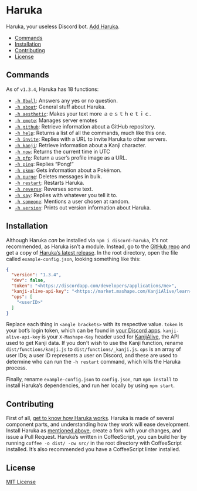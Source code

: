 # Haruka

Haruka, your useless Discord bot. [Add Haruka][add].

- [Commands](#commands)
- [Installation](#installation)
- [Contributing](#contributing)
- [License](#license)

## Commands
As of `v1.3.4`, Haruka has 18 functions:

- [`-h 8ball`][8ball]: Answers any yes or no question.
- [`-h about`][about]: General stuff about Haruka.
- [`-h aesthetic`][ae]: Makes your text more ａｅｓｔｈｅｔｉｃ.
- [`-h emote`][emote]: Manages server emotes
- [`-h github`][github]: Retrieve information about a GitHub repository.
- [`-h help`][help]: Returns a list of all the commands, much like this one.
- [`-h invite`][invite]: Replies with a URL to invite Haruka to other servers.
- [`-h kanji`][kanji]: Retrieve information about a Kanji character.
- [`-h now`][now]: Returns the current time in UTC
- [`-h pfp`][pfp]: Return a user’s profile image as a URL.
- [`-h ping`][ping]: Replies “Pong!”
- [`-h pkmn`][pkmn]: Gets information about a Pokémon.
- [`-h purge`][purge]: Deletes messages in bulk.
- [`-h restart`][restart]: Restarts Haruka.
- [`-h reverse`][reverse]: Reverses some text.
- [`-h say`][say]: Replies with whatever you tell it to.
- [`-h someone`][someone]: Mentions a user chosen at random.
- [`-h version`][version]: Prints out version information about Haruka.

## Installation

Although Haruka _can_ be installed via `npm i discord-haruka`, it’s not recommended, as Haruka isn’t a module. Instead, go to the [GitHub repo][repo] and get a copy of [Haruka’s latest release][releases]. In the root directory, open the file called `example-config.json`, looking something like this:

```json
{
  "version": "1.3.4",
  "dev": false,
  "token": "<https://discordapp.com/developers/applications/me>",
  "kanji-alive-api-key": "<https://market.mashape.com/KanjiAlive/learn-to-read-and-write-japanese-kanji>",
  "ops": [
    "<userID>"
  ]
}
```

Replace each thing in `<angle brackets>` with its respective value. `token` is your bot’s login token, which can be found in [your Discord apps][discord-my-apps]. `kanji-alive-api-key` is your `X-Mashape-Key` header used for [KanjiAlive][kanjialive], the API used to get Kanji data. If you don't wish to use the Kanji function, rename `dist/functions/kanji.js` to `dist/functions/_kanji.js`. `ops` is an array of user IDs; a user ID represents a user on Discord, and these are used to determine who can run the `-h restart` command, which kills the Haruka process.

Finally, rename `example-config.json` to `config.json`, run `npm install` to install Haruka’s dependencies, and run her locally by using `npm start`.

## Contributing
First of all, [get to know how Haruka works][haruka-teardown]. Haruka is made of several component parts, and understanding how they work will ease development. Install Haruka as [mentioned above](#installation), create a fork with your changes, and issue a Pull Request. Haruka’s written in CoffeeScript, you can build her by running `coffee -o dist/ -cw src/` in the root directory with CoffeeScript installed. It’s also recommended you have a CoffeeScript linter installed.

## License

[MIT License][license]

<!-- Reference links -->
[kanjialive]: https://market.mashape.com/KanjiAlive/learn-to-read-and-write-japanese-kanji "KanjiAlive API Documentation"
[repo]: https://github.com/MindfulMinun/discord-haruka "MindfulMinun/discord-haruka"
[releases]: https://github.com/MindfulMinun/discord-haruka/releases "Releases · MindfulMinun/discord-haruka"
[discord-my-apps]: https://discordapp.com/developers/applications/me "Discord - My Apps"
[license]: https://github.com/MindfulMinun/discord-haruka/blob/master/LICENSE "discord-haruka/LICENSE"
[add]: https://discordapp.com/oauth2/authorize?client_id=458130019554820127&scope=bot&permissions=125966 "Add Haruka to your Discord server."
[haruka-teardown]: https://benjic.xyz/2018-07-30/haruka-teardown/ "Haruka Teardown"

<!-- Function links -->
[8ball]:   https://github.com/MindfulMinun/discord-haruka/blob/master/src/functions/8ball.coffee
[about]:   https://github.com/MindfulMinun/discord-haruka/blob/master/src/functions/about.coffee
[ae]:      https://github.com/MindfulMinun/discord-haruka/blob/master/src/functions/aesthetic.coffee
[emote]:   https://github.com/MindfulMinun/discord-haruka/blob/master/src/functions/emote.coffee
[github]:  https://github.com/MindfulMinun/discord-haruka/blob/master/src/functions/github.coffee
[help]:    https://github.com/MindfulMinun/discord-haruka/blob/master/src/functions/help.coffee
[invite]:  https://github.com/MindfulMinun/discord-haruka/blob/master/src/functions/invite.coffee
[kanji]:   https://github.com/MindfulMinun/discord-haruka/blob/master/src/functions/kanji.coffee
[now]:     https://github.com/MindfulMinun/discord-haruka/blob/master/src/functions/now.coffee
[pfp]:     https://github.com/MindfulMinun/discord-haruka/blob/master/src/functions/pfp.coffee
[ping]:    https://github.com/MindfulMinun/discord-haruka/blob/master/src/functions/ping.coffee
[pkmn]:    https://github.com/MindfulMinun/discord-haruka/blob/master/src/functions/pkmn.coffee
[purge]:    https://github.com/MindfulMinun/discord-haruka/blob/master/src/functions/purge.coffee
[restart]: https://github.com/MindfulMinun/discord-haruka/blob/master/src/functions/restart.coffee
[reverse]: https://github.com/MindfulMinun/discord-haruka/blob/master/src/functions/reverse.coffee
[say]:     https://github.com/MindfulMinun/discord-haruka/blob/master/src/functions/say.coffee
[someone]: https://github.com/MindfulMinun/discord-haruka/blob/master/src/functions/someone.coffee
[version]: https://github.com/MindfulMinun/discord-haruka/blob/master/src/functions/version.coffee
